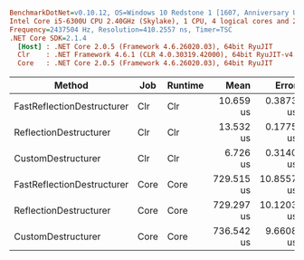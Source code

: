 ``` ini

BenchmarkDotNet=v0.10.12, OS=Windows 10 Redstone 1 [1607, Anniversary Update] (10.0.14393.1944)
Intel Core i5-6300U CPU 2.40GHz (Skylake), 1 CPU, 4 logical cores and 2 physical cores
Frequency=2437504 Hz, Resolution=410.2557 ns, Timer=TSC
.NET Core SDK=2.1.4
  [Host] : .NET Core 2.0.5 (Framework 4.6.26020.03), 64bit RyuJIT
  Clr    : .NET Framework 4.6.1 (CLR 4.0.30319.42000), 64bit RyuJIT-v4.7.2117.0
  Core   : .NET Core 2.0.5 (Framework 4.6.26020.03), 64bit RyuJIT


```
|                     Method |  Job | Runtime |       Mean |      Error |     StdDev |   Gen 0 | Allocated |
|--------------------------- |----- |-------- |-----------:|-----------:|-----------:|--------:|----------:|
| FastReflectionDestructurer |  Clr |     Clr |  10.659 us |  0.3873 us |  0.3433 us |  3.2196 |   4.96 KB |
|     ReflectionDestructurer |  Clr |     Clr |  13.532 us |  0.1775 us |  0.1573 us |  3.2196 |   4.96 KB |
|         CustomDestructurer |  Clr |     Clr |   6.726 us |  0.3140 us |  0.3491 us |  2.2354 |   3.44 KB |
| FastReflectionDestructurer | Core |    Core | 729.515 us | 10.8557 us | 10.1544 us | 10.7422 |   17.2 KB |
|     ReflectionDestructurer | Core |    Core | 729.297 us | 10.1203 us |  9.4665 us | 10.7422 |   17.2 KB |
|         CustomDestructurer | Core |    Core | 736.542 us |  9.6608 us |  8.0672 us |  9.7656 |  15.74 KB |
